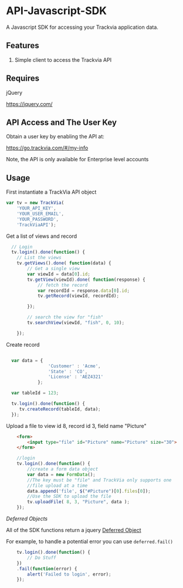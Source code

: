 # API-Javascript-SDK
A Javascript SDK for accessing your Trackvia application data.

## Features

1. Simple client to access the Trackvia API

## Requires
jQuery

https://jquery.com/


## API Access and The User Key

Obtain a user key by enabling the API at:

  https://go.trackvia.com/#/my-info

Note, the API is only available for Enterprise level accounts

## Usage

First instantiate a TrackVia API object

```javascript
var tv = new TrackVia(
    'YOUR_API_KEY',
    'YOUR_USER_EMAIL',
    'YOUR_PASSWORD',
    'TrackViaAPI');
```

Get a list of views and record
```javascript
  // Login
  tv.login().done(function() {
    // List the views
    tv.getViews().done( function(data) {
        // Get a single view  
        var viewId = data[0].id;
        tv.getView(viewId).done( function(response) {
            // fetch the record
            var recordId = response.data[0].id;
            tv.getRecord(viewId, recordId);

        });

        // search the view for "fish"
        tv.searchView(viewId, "fish", 0, 10);

    });
```


Create record
```javascript

  var data = {
                'Customer' : 'Acme',
                'State' : 'CO',
                'License' : 'AEZ4321'
            };

  var tableId = 123;

  tv.login().done(function() {
     tv.createRecord(tableId, data);
  });
```

Upload a file to view id 8, record id 3, field name "Picture"
```html
    <form>
        <input type="file" id="Picture" name="Picture" size="30">
    </form>
```

```javascript
    //login
    tv.login().done(function() {
        //create a form data object
        var data = new FormData();
        //The key must be "file" and TrackVia only supports one
        //file upload at a time
        data.append('file', $("#Picture")[0].files[0]);
        //Use the SDK to upload the file
        tv.uploadFile( 8, 3, "Picture", data );
    });
```

*Deferred Objects*

All of the SDK functions return a jquery [Deferred Object](http://api.jquery.com/category/deferred-object/)

For example, to handle a potential error you can use `deferred.fail()`

```javascript
    tv.login().done(function() {
        // Do Stuff
    })
    .fail(function(error) {
        alert('Failed to login', error);
    });
```

